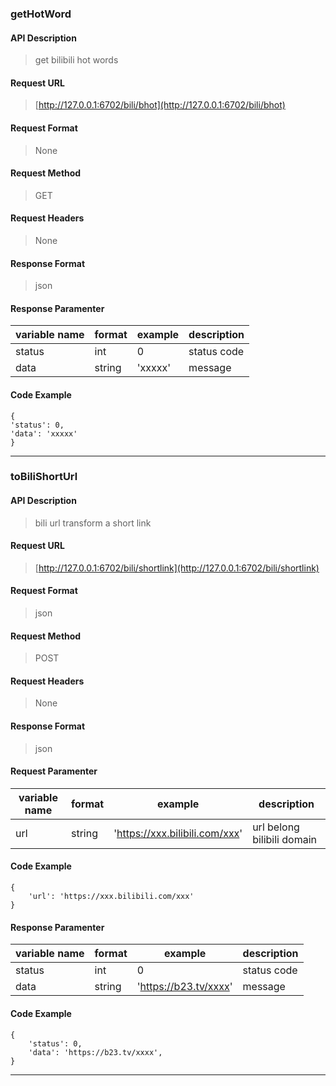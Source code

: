 ### getHotWord

#### API Description  
> get bilibili hot words

#### Request URL  
> [http://127.0.0.1:6702/bili/bhot](http://127.0.0.1:6702/bili/bhot)

#### Request Format  
> None

#### Request Method  
> GET

#### Request Headers  
> None  

#### Response Format  
> json 

#### Response Paramenter

|variable name|format|example|description|
|-|-|-|-|
|status|int|0|status code|
|data|string|'xxxxx'|message|

#### Code Example
```
{
'status': 0,
'data': 'xxxxx'
}
```

***

### toBiliShortUrl

#### API Description
> bili url transform a short link 

#### Request URL
> [http://127.0.0.1:6702/bili/shortlink](http://127.0.0.1:6702/bili/shortlink)

#### Request Format  
> json

#### Request Method
> POST

#### Request Headers  
> None 

#### Response Format  
> json 

#### Request Paramenter

|variable name|format|example|description|
|-|-|-|-|
|url|string|'https://xxx.bilibili.com/xxx'|url belong bilibili domain|

#### Code Example
```
{
    'url': 'https://xxx.bilibili.com/xxx'
}
```
#### Response Paramenter

|variable name|format|example|description|
|-|-|-|-|
|status|int|0|status code|
|data|string|'https://b23.tv/xxxx'|message|

#### Code Example
```
{
    'status': 0,
    'data': 'https://b23.tv/xxxx',
}
```

***

